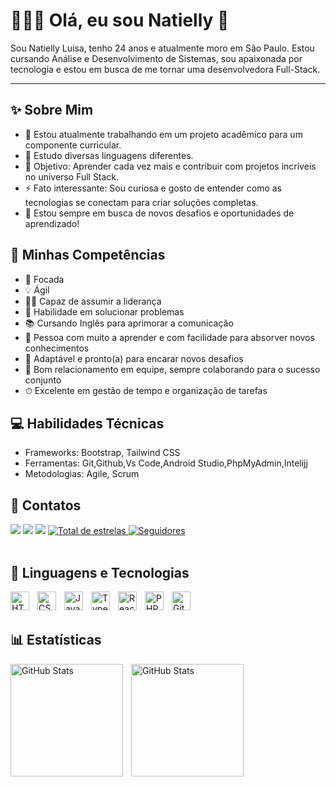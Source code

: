 ### <h1> 👩🏻‍💻 Olá, eu sou Natielly 👋 </h1>

Sou Natielly Luisa, tenho 24 anos e atualmente moro em São Paulo. Estou cursando Análise e Desenvolvimento de Sistemas, sou apaixonada por tecnologia e estou em busca de me tornar uma desenvolvedora Full-Stack.

---

### <h2> ✨ Sobre Mim </h2>

- 🔭 Estou atualmente trabalhando em um projeto acadêmico para um componente curricular.  
- 🌱 Estudo  diversas linguagens diferentes.
- 🎯 Objetivo: Aprender cada vez mais e contribuir com projetos incríveis no universo Full Stack.  
- ⚡ Fato interessante: Sou curiosa e gosto de entender como as tecnologias se conectam para criar soluções completas.  
- 🌟 Estou sempre em busca de novos desafios e oportunidades de aprendizado!
 
### <h2> 🚀 Minhas Competências </h2>

- 🎯 Focada
- 💡 Ágil  
- 🧑‍🏫 Capaz de assumir a liderança  
- 🧩 Habilidade em solucionar problemas  
- 📚 Cursando Inglês para aprimorar a comunicação 
- 🚀 Pessoa com muito a aprender e com facilidade para absorver novos conhecimentos  
- 🔄 Adaptável e pronto(a) para encarar novos desafios  
- 🤝 Bom relacionamento em equipe, sempre colaborando para o sucesso conjunto  
- ⏱ Excelente em gestão de tempo e organização de tarefas

### <h2> 💻 Habilidades Técnicas </h2>
- Frameworks: Bootstrap, Tailwind CSS <br>
- Ferramentas: Git,Github,Vs Code,Android Studio,PhpMyAdmin,Intelijj 
- Metodologias: Agile, Scrum

### <h2> 📲 Contatos </h2>

<div> 
  <a href="https://instagram.com/natiellyluisa" target="_blank"><img src="https://img.shields.io/badge/-Instagram-%23E4405F?style=for-the-badge&logo=instagram&logoColor=white" target="_blank"></a>
  <a href = "natieliluisa2000@gmail.com"><img src="https://img.shields.io/badge/-Gmail-%23333?style=for-the-badge&logo=gmail&logoColor=white" target="_blank"></a>
  <a href="https://www.linkedin.com/in/natieli-luisa-097026201 " target="_blank"><img src="https://img.shields.io/badge/-LinkedIn-%230077B5?style=for-the-badge&logo=linkedin&logoColor=white" target="_blank"></a>
  <a href="https://github.com/natiellyluisa?tab=repositories&sort=stargazers">
  <img 
            alt="Total de estrelas" 
            title="Total de estrelas GitHub" 
            src="https://custom-icon-badges.demolab.com/github/stars/natiellyluisa?color=55960c&style=for-the-badge&labelColor=488207&logo=star&label=estrelas"
        />
    </a>
    <a href="https://github.com/natiellyluisa?tab=followers">
        <img 
            alt="Seguidores" 
            title="Me siga no GitHub" 
            src="https://custom-icon-badges.demolab.com/github/followers/natiellyluisa?color=236ad3&labelColor=1155ba&style=for-the-badge&logo=github&label=Seguidores&logoColor=white"
        />
    </a>
</div>
<br>

### <h2>🤖 Linguagens e Tecnologias </h2>

<img 
    align="left" 
    alt="HTML"
    title="HTML" 
    width="30px" 
    style="padding-right: 10px;" 
    src="https://cdn.jsdelivr.net/gh/devicons/devicon@latest/icons/html5/html5-original.svg" 
/>
<img 
    align="left" 
    alt="CSS" 
    title="CSS"
    width="30px" 
    style="padding-right: 10px;" 
    src="https://cdn.jsdelivr.net/gh/devicons/devicon@latest/icons/css3/css3-original.svg" 
/>
<img 
    align="left" 
    alt="JavaScript" 
    title="JavaScript"
    width="30px" 
    style="padding-right: 10px;" 
    src="https://cdn.jsdelivr.net/gh/devicons/devicon@latest/icons/javascript/javascript-original.svg" 
/>
<img 
    align="left" 
    alt="TypeScript"
    title="TypeScript" 
    width="30px" 
    style="padding-right: 10px;" 
    src="https://cdn.jsdelivr.net/gh/devicons/devicon@latest/icons/typescript/typescript-original.svg" 
/>
<img 
    align="left" 
    alt="React"
    title="React" 
    width="30px" 
    style="padding-right: 10px;" 
    src="https://cdn.jsdelivr.net/gh/devicons/devicon@latest/icons/react/react-original.svg" 
/>
<img 
    align="left" 
    alt="PHP" 
    title="PHP"
    width="30px" 
    style="padding-right: 10px;" 
    src="https://cdn.jsdelivr.net/gh/devicons/devicon@latest/icons/php/php-original.svg" 
/>
<img 
    align="left" 
    alt="Git" 
    title="Git"
    width="30px" 
    style="padding-right: 10px;" 
    src="https://cdn.jsdelivr.net/gh/devicons/devicon@latest/icons/git/git-original.svg" 
/>
<br/>
<br/>


### <h2> 📊 Estatísticas </h2>

<p>
  <img 
    align="left" 
    alt="GitHub Stats" 
    height="180"
    style="padding-right: 10px;" 
    src="https://github-readme-stats.vercel.app/api?username=natiellyluisa&show_icons=true&theme=tokyonight&include_all_commits=true&locale=pt-br" 
  />

<img 
      align="left" 
      alt="GitHub Stats" 
      height="180" 
      style="padding-right: 10px;" 
      src="https://github-readme-stats.vercel.app/api/top-langs/?username=natiellyluisa&theme=tokyonight&layout=compact&custom_title=Tecnologias&langs_count=9"/>

</p>
